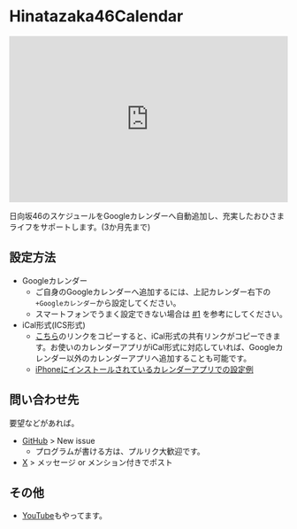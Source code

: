 # Hinatazaka46Calendar
<iframe src="https://calendar.google.com/calendar/embed?&showTitle=0&mode=AGENDA&src=57f2f2a766a36a19faf47870711509914dc87f374fb03c38140e22e06f7ed1c4%40group.calendar.google.com&ctz=Asia%2FTokyo" style="border: 0" width="100%" height="300" frameborder="0" scrolling="no"></iframe>

日向坂46のスケジュールをGoogleカレンダーへ自動追加し、充実したおひさまライフをサポートします。(3か月先まで)   

## 設定方法

* Googleカレンダー
  * ご自身のGoogleカレンダーへ追加するには、上記カレンダー右下の `+Googleカレンダー`から設定してください。
  * スマートフォンでうまく設定できない場合は [#1](https://github.com/CircleTenThanks/Hinatazaka46Calendar/issues/1#issuecomment-1783007351) を参考にしてください。
* iCal形式(ICS形式)
  * [こちら](https://calendar.google.com/calendar/ical/57f2f2a766a36a19faf47870711509914dc87f374fb03c38140e22e06f7ed1c4%40group.calendar.google.com/public/basic.ics)のリンクをコピーすると、iCal形式の共有リンクがコピーできます。お使いのカレンダーアプリがiCal形式に対応していれば、Googleカレンダー以外のカレンダーアプリへ追加することも可能です。
  * [iPhoneにインストールされているカレンダーアプリでの設定例](https://support.apple.com/ja-jp/guide/iphone/iph3d1110d4/ios)

## 問い合わせ先

要望などがあれば。  

* [GitHub](https://github.com/CircleTenThanks/Hinatazaka46Calendar/issues) > New issue
  * プログラムが書ける方は、プルリク大歓迎です。
* [X](https://x.com/CircleTenThanks) > メッセージ or メンション付きでポスト

## その他

* [YouTube](https://www.youtube.com/@CircleTenThanks)もやってます。